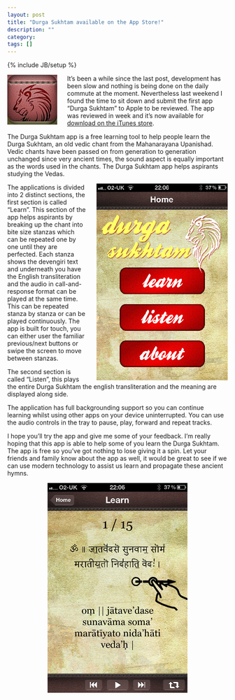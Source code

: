 ```yaml
---
layout: post
title: "Durga Sukhtam available on the App Store!"
description: ""
category: 
tags: []
---
```

{% include JB/setup %}

<img style="float: left; margin-right: 1.625em;" src="/images/Durga-Sukhtam-iPhone-icon-114x114px.png" />

It’s been a while since the last post, development has been slow and nothing is being done on the daily commute at the moment. Nevertheless last weekend I found the time to sit down and submit the first app “Durga Sukhtam” to Apple to be reviewed. The app was reviewed in week and it’s now available for [download on the iTunes store](http://j.mp/durga-sukhtam).

The Durga Sukhtam app is a free learning tool to help people learn the Durga Sukhtam, an old vedic chant from the Mahanarayana Upanishad. Vedic chants have been passed on from generation to generation unchanged since very ancient times, the sound aspect is equally important as the words used in the chants. The Durga Sukhtam app helps aspirants studying the Vedas.

<img style="float: right; margin-left: 1.625em;" src="/images/IMG_0768_300.png" />

The applications is divided into 2 distinct sections, the first section is called “Learn”.  This section of the app helps aspirants by breaking up the chant into bite size stanzas which can be repeated one by one until they are perfected. Each stanza shows the devengiri text and underneath you have the English transliteration and the audio in call-and-response format can be played at the same time. This can be repeated stanza by stanza or can be played continuously. The app is built for touch, you can either user the familiar previous/next buttons or swipe the screen to move between stanzas.

The second section is called “Listen”, this plays the entire Durga Sukhtam the english transliteration and the meaning are displayed along side.

The application has full backgrounding support so you can continue learning whilst using other apps on your device uninterrupted. You can use the audio controls in the tray to pause, play, forward and repeat tracks.

I hope you’ll try the app and give me some of your feedback. I’m really hoping that this app is able to help some of you learn the Durga Sukhtam. The app is free so you’ve got nothing to lose giving it a spin. Let your friends and family know about the app as well, it would be great to see if we can use modern technology to assist us learn and propagate these ancient hymns.

<img style="clear: both; display: block; margin-left: auto; margin-right: auto;" src="/images/IMG_0769_320.png" />


